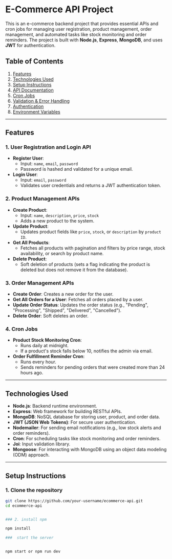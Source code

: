 # E-Commerce API Project

This is an e-commerce backend project that provides essential APIs and cron jobs for managing user registration, product management, order management, and automated tasks like stock monitoring and order reminders. The project is built with **Node.js**, **Express**, **MongoDB**, and uses **JWT** for authentication.

## Table of Contents
1. [Features](#features)
2. [Technologies Used](#technologies-used)
3. [Setup Instructions](#setup-instructions)
4. [API Documentation](#api-documentation)
5. [Cron Jobs](#cron-jobs)
6. [Validation & Error Handling](#validation--error-handling)
7. [Authentication](#authentication)
8. [Environment Variables](#environment-variables)

---

## Features

### 1. **User Registration and Login API**
- **Register User**:
  - Input: `name`, `email`, `password`
  - Password is hashed and validated for a unique email.
- **Login User**:
  - Input: `email`, `password`
  - Validates user credentials and returns a JWT authentication token.

### 2. **Product Management APIs**
- **Create Product**:
  - Input: `name`, `description`, `price`, `stock`
  - Adds a new product to the system.
- **Update Product**:
  - Updates product fields like `price`, `stock`, or `description` by `product ID`.
- **Get All Products**:
  - Fetches all products with pagination and filters by price range, stock availability, or search by product name.
- **Delete Product**:
  - Soft deletion of products (sets a flag indicating the product is deleted but does not remove it from the database).

### 3. **Order Management APIs**
- **Create Order**: Creates a new order for the user.
- **Get All Orders for a User**: Fetches all orders placed by a user.
- **Update Order Status**: Updates the order status (e.g., "Pending", "Processing", "Shipped", "Delivered", "Cancelled").
- **Delete Order**: Soft deletes an order.

### 4. **Cron Jobs**
- **Product Stock Monitoring Cron**:
  - Runs daily at midnight.
  - If a product's stock falls below 10, notifies the admin via email.
- **Order Fulfillment Reminder Cron**:
  - Runs every hour.
  - Sends reminders for pending orders that were created more than 24 hours ago.

---

## Technologies Used

- **Node.js**: Backend runtime environment.
- **Express**: Web framework for building RESTful APIs.
- **MongoDB**: NoSQL database for storing user, product, and order data.
- **JWT (JSON Web Tokens)**: For secure user authentication.
- **Nodemailer**: For sending email notifications (e.g., low stock alerts and order reminders).
- **Cron**: For scheduling tasks like stock monitoring and order reminders.
- **Joi**: Input validation library.
- **Mongoose**: For interacting with MongoDB using an object data modeling (ODM) approach.

---

## Setup Instructions

### 1. Clone the repository

```bash
git clone https://github.com/your-username/ecommerce-api.git
cd ecommerce-api


### 2. install npm 

npm install 

###  start the server 


npm start or npm run dev